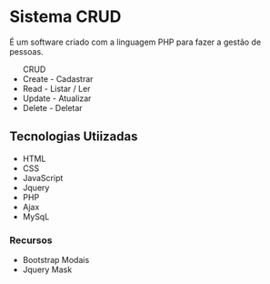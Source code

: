 <h1> Sistema CRUD </h1>
<p> É um software criado com a linguagem PHP para fazer a gestão de pessoas. </p>

<ul> CRUD
    <li> Create - Cadastrar </li>
    <li> Read   - Listar / Ler </li>
    <li> Update - Atualizar </li>
    <li> Delete - Deletar </li>
</ul>
<h2> Tecnologias Utiizadas </h2>
<ul>
    <li> HTML </li>
    <li> CSS </li>
    <li> JavaScript </li>
    <li> Jquery </li>
    <li> PHP </li>
    <li> Ajax </li>
    <li> MySqL </li>
</ul>

<h3> Recursos </h3>
<ul>
    <li> Bootstrap Modais </li>
    <li> Jquery Mask </li>
</ul>